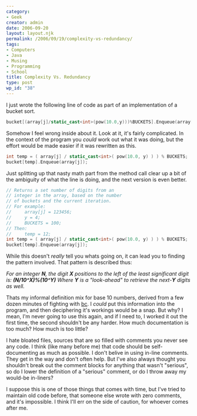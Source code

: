 ```yaml
---
category:
- Geek
creator: admin
date: 2006-09-20
layout: layout.njk
permalink: /2006/09/19/complexity-vs-redundancy/
tags:
- Computers
- Java
- Musing
- Programming
- School
title: Complexity Vs. Redundancy
type: post
wp_id: "38"
---
```

I just wrote the following line of code as part of an implementation of a bucket sort.

```cpp
bucket[(array[j]/static_cast<int>(pow(10.0,y)))%BUCKETS].Enqueue(array[j]);
```

Somehow I feel wrong inside about it.  Look at it, it's fairly complicated.  In the context of the program you _could_ work out what it was doing, but the effort would be made easier if it was rewritten as this.

```cpp
int temp = ( array[j] / static_cast<int>( pow(10.0, y) ) ) % BUCKETS;
bucket[temp].Enqueue(array[j]);
```

Just splitting up that nasty math part from the method call clear up a bit of the ambiguity of what the line is doing, and the next version is even better.

```cpp
// Returns a set number of digits from an
// integer in the array, based on the number
// of buckets and the current iteration.
// For example:
//     array[j] = 123456;
//     y = 4;
//     BUCKETS = 100;
// Then:
//     temp = 12;
int temp = ( array[j] / static_cast<int>( pow(10.0, y) ) ) % BUCKETS;
bucket[temp].Enqueue(array[j]);
```

While this doesn't _really_ tell you whats going on, it can lead you to finding the pattern involved.  That pattern is described thus:

_For an integer **N**, the digit **X** positions to the left of the least significant digit is: **(N/10^X)%(10^Y)**  Where **Y** is a "look-ahead" to retrieve the next-**Y** digits as well._

Thats my informal definition mix for base 10 numbers, derived from a few dozen minutes of fighting with [bc](http://www.die.net/doc/linux/man/man1/bc.1.html).  I _could_ put this information into the program, and then deciphering it's workings would be a snap.  But why?  I mean, I'm never going to use this again, and if I need to, I worked it out the first time, the second shouldn't be any harder.  How much documentation is too much?  How much is too little?

I hate bloated files, sources that are so filled with comments you never see any code.  I think (like many before me) that code should be self-documenting as much as possible.  I don't belive in using in-line comments.  They get in the way and don't often help.  But I've also always thought you shouldn't break out the comment blocks for anything that wasn't "serious", so do I lower the definition of a "serious" comment, or do I throw away my would-be in-liners?

I suppose this is one of those things that comes with time, but I've tried to maintain old code before, that someone else wrote with zero comments, and it's impossible.  I think I'll err on the side of caution, for whoever comes after me.
